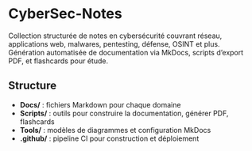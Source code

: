 # CyberSec-Notes

Collection structurée de notes en cybersécurité couvrant réseau, applications web, malwares, pentesting, défense, OSINT et plus.  
Génération automatisée de documentation via MkDocs, scripts d’export PDF, et flashcards pour étude.

## Structure
- **Docs/** : fichiers Markdown pour chaque domaine  
- **Scripts/** : outils pour construire la documentation, générer PDF, flashcards  
- **Tools/** : modèles de diagrammes et configuration MkDocs  
- **.github/** : pipeline CI pour construction et déploiement  

